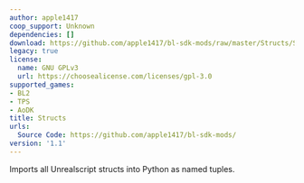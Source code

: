 ```yaml
---
author: apple1417
coop_support: Unknown
dependencies: []
download: https://github.com/apple1417/bl-sdk-mods/raw/master/Structs/Structs.zip
legacy: true
license:
  name: GNU GPLv3
  url: https://choosealicense.com/licenses/gpl-3.0
supported_games:
- BL2
- TPS
- AoDK
title: Structs
urls:
  Source Code: https://github.com/apple1417/bl-sdk-mods/
version: '1.1'
---
```

Imports all Unrealscript structs into Python as named tuples.